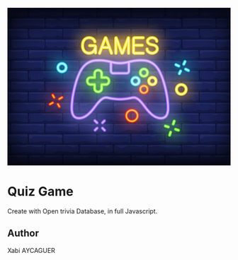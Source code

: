 ![img](20.jpeg)
# Quiz Game

Create with Open trivia Database, in full Javascript.  

## Author 
Xabi AYCAGUER